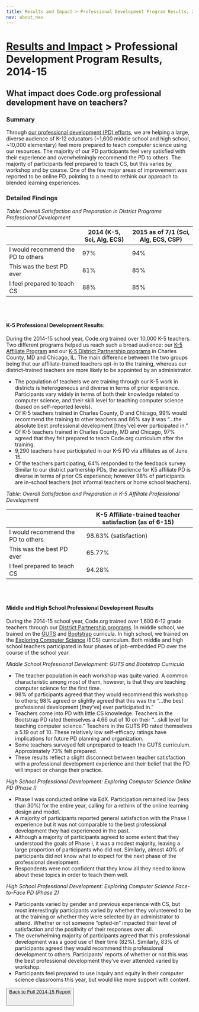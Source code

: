 ```yaml
---
title: Results and Impact > Professional Development Program Results, 2014-15
nav: about_nav
---
```


# [Results and Impact](/about/impact) > Professional Development Program Results, 2014-15

## What impact does Code.org professional development have on teachers?

### Summary
Through [our professional development (PD) efforts](/educate/professional-development), we are helping a large, diverse audience of K-12 educators (~1,600 middle school and high school, ~10,000 elementary) feel more prepared to teach computer science using our resources. The majority of our PD participants feel very satisfied with their experience and overwhelmingly recommend the PD to others. The majority of participants feel prepared to teach CS, but this varies by workshop and by course. One of the few major areas of improvement was reported to be online PD, pointing to a need to rethink our approach to blended learning experiences.

### Detailed Findings

*Table: Overall Satisfaction and Preparation in District Programs Professional Development*

|  | 2014 (K-5, Sci, Alg, ECS)| 2015 as of 7/1 (Sci, Alg, ECS, CSP)|
|---|--------|-----|
| I would recommend the PD to others | 97% | 94% |
| This was the best PD ever | 81% | 85% |
| I feel prepared to teach CS | 88% | 85% |

<br/>
<br/>

#### K-5 Professional Development Results:
During the 2014-15 school year, Code.org trained over 10,000 K-5 teachers. Two different programs helped us reach such a broad audience: our [K-5 Affiliate Program](/educate/k5-affiliates) and our [K-5 District Partnership programs](/educate/k5-district-partnership) in Charles County, MD and Chicago, IL. The main difference between the two groups being that our affiliate-trained teachers opt-in to the training, whereas our district-trained teachers are more likely to be appointed by an administrator.

- The population of teachers we are training through our K-5 work in districts is heterogeneous and diverse in terms of prior experience. Participants vary widely in terms of both their knowledge related to computer science, and their skill level for teaching computer science (based on self-reported levels). 
- Of K-5 teachers trained in Charles County, D and Chicago, 99% would recommend the training to other teachers and 86% say it was “...the absolute best professional development [they’ve] ever participated in.”
- Of K-5 teachers trained in Charles County, MD and Chicago, 97% agreed that they felt prepared to teach Code.org curriculum after the training.
- 9,290 teachers have participated in our K-5 PD via affiliates as of June 15. 
- Of the teachers participating, 64% responded to the feedback survey. Similar to our district partnership PDs, the audience for K5 affiliate PD is diverse in terms of prior CS experience; however 98% of participants are in-school teachers (not informal teachers or home school teachers). 

*Table: Overall Satisfaction and Preparation in K-5 Affiliate Professional Development*

| | K-5 Affiliate-trained teacher satisfaction (as of 6-15) |
|---|---|
|I would recommend the PD to others | 98.63% (satisfaction) |
| This was the best PD ever | 65.77% |
| I feel prepared to teach CS | 94.28% |

<br><br>

#### Middle and High School Professional Development Results

During the 2014-15 school year, Code.org trained over 1,600 6-12 grade teachers through our [District Partnership programs](/educate/districts). In middle school, we trained on the [GUTS](/curriculum/science) and [Bootstrap](/curriculum/algebra) curricula. In high school, we trained on the [Exploring Computer Science](http://www.exploringcs.org/) (ECS) curriculum. Both middle and high school teachers participated in four phases of job-embedded PD over the course of the school year.

*Middle School Professional Development: GUTS and Bootstrap Curricula*

- The teacher population in each workshop was quite varied. A common characteristic among most of them, however, is that they are teaching computer science for the	first time.
- 98% of participants agreed that they would recommend this workshop to others; 98% agreed or slightly agreed that this was the “...the best professional development [they’ve] ever participated in.”
- Teachers come into PD with little CS knowledge. Teachers in the Bootstrap PD rated themselves a 4.66 out of 10 on their “...skill level for teaching computer science.” Teachers in the GUTS PD rated themselves a 5.19 out of 10. These relatively low self-efficacy ratings have implications for future PD planning and organization.
- Some teachers surveyed felt unprepared to teach the GUTS curriculum. Approximately 73% felt prepared.
- These results reflect a slight disconnect between teacher satisfaction with a professional development experience and their belief that the PD will impact or change their practice.

*High School Professional Development: Exploring Computer Science Online PD (Phase I)*

- Phase I was conducted online via EdX. Participation remained low (less than 30%) for the entire year, calling for a rethink of the online learning design and model.
- A majority of participants reported general satisfaction with	the Phase I experience but it	was not comparable to the best professional development they had experienced in the  past.
- Although a majority of participants agreed to some extent that they understood the goals of Phase I, it was a modest majority, leaving a large proportion of participants who did not. Similarly, almost 40% of participants did not know what to expect for the next phase of the  professional development.
- Respondents were not confident that they know all they need to know about these	topics in order to teach them well.

*High School Professional Development: Exploring Computer Science Face-to-Face PD (Phase 2)*

- Participants varied by gender and previous experience with CS, but most interestingly participants varied by whether they volunteered to be at the training or whether they were selected by an administrator to attend. Whether or not someone “opted-in” impacted their level of satisfaction and the positivity of their responses over all.
- The overwhelming majority of participants agreed that this professional development was a good use of their time (82%). Similarly, 83% of participants agreed they would recommend this professional development to others. Participants’ reports of whether	or not this was	the best professional development they’ve ever attended varied by	workshop.
- Participants feel prepared to use inquiry and equity in their computer science classrooms this year, but would like more support with content. 

[<button>Back to Full 2014-15 Report](/about/impact)<br /><br/>
